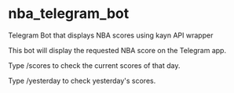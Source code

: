 # nba_telegram_bot
Telegram Bot that displays NBA scores using kayn API wrapper


This bot will display the requested NBA score on the Telegram app.

Type /scores to check the current scores of that day.

Type /yesterday to check yesterday's scores.

